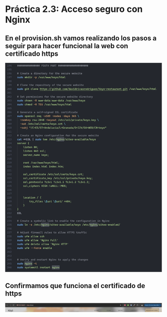 # Práctica 2.3: Acceso seguro con Nginx


## En el provision.sh vamos realizando los pasos a seguir para hacer funcional la web con certificado https

![Image 1](1.png)

## Confirmamos que funciona el certificado de https

![Image 2](2.png)
